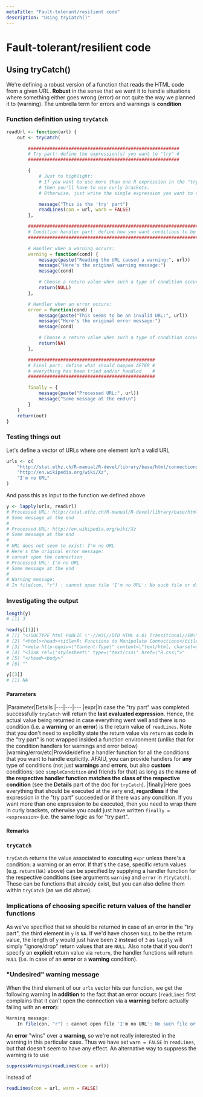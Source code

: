 ```yaml
---
metaTitle: "Fault-tolerant/resilient code"
description: "Using tryCatch()"
---
```


# Fault-tolerant/resilient code



## Using tryCatch()


We're defining a robust version of a function that reads the HTML code from a given URL. **Robust** in the sense that we want it to handle situations where something either goes wrong (error) or not quite the way we planned it to (warning). The umbrella term for errors and warnings is **condition**

### Function definition using `tryCatch`

```r
readUrl <- function(url) {
    out <- tryCatch(

        ########################################################
        # Try part: define the expression(s) you want to "try" #
        ########################################################

        {
            # Just to highlight: 
            # If you want to use more than one R expression in the "try part" 
            # then you'll have to use curly brackets. 
            # Otherwise, just write the single expression you want to try and 

            message("This is the 'try' part")
            readLines(con = url, warn = FALSE) 
        },

        ########################################################################
        # Condition handler part: define how you want conditions to be handled #
        ########################################################################

        # Handler when a warning occurs:
        warning = function(cond) {
            message(paste("Reading the URL caused a warning:", url))
            message("Here's the original warning message:")
            message(cond)

            # Choose a return value when such a type of condition occurs
            return(NULL)
        },

        # Handler when an error occurs:
        error = function(cond) {
            message(paste("This seems to be an invalid URL:", url))
            message("Here's the original error message:")
            message(cond)

            # Choose a return value when such a type of condition occurs
            return(NA)
        },

        ###############################################
        # Final part: define what should happen AFTER #
        # everything has been tried and/or handled    #
        ###############################################

        finally = {
            message(paste("Processed URL:", url))
            message("Some message at the end\n")
        }
    )    
    return(out)
}

```

### Testing things out

Let's define a vector of URLs where one element isn't a valid URL

```r
urls <- c(
    "http://stat.ethz.ch/R-manual/R-devel/library/base/html/connections.html",
    "http://en.wikipedia.org/wiki/Xz",
    "I'm no URL"
)

```

And pass this as input to the function we defined above

```r
y <- lapply(urls, readUrl)
# Processed URL: http://stat.ethz.ch/R-manual/R-devel/library/base/html/connections.html
# Some message at the end
#
# Processed URL: http://en.wikipedia.org/wiki/Xz
# Some message at the end
#
# URL does not seem to exist: I'm no URL 
# Here's the original error message:
# cannot open the connection
# Processed URL: I'm no URL
# Some message at the end
#
# Warning message:
# In file(con, "r") : cannot open file 'I'm no URL': No such file or directory

```

### Investigating the output

```r
length(y)
# [1] 3

head(y[[1]])
# [1] "<!DOCTYPE html PUBLIC \"-//W3C//DTD HTML 4.01 Transitional//EN\">"      
# [2] "<html><head><title>R: Functions to Manipulate Connections</title>"      
# [3] "<meta http-equiv=\"Content-Type\" content=\"text/html; charset=utf-8\">"
# [4] "<link rel=\"stylesheet\" type=\"text/css\" href=\"R.css\">"             
# [5] "</head><body>"                                                          
# [6] ""    

y[[3]]
# [1] NA

```



#### Parameters


|Parameter|Details
|---|---|---
|expr|In case the "try part" was completed successfully `tryCatch` will return the **last evaluated expression**. Hence, the actual value being returned in case everything went well and there is no condition (i.e. a **warning** or an **error**) is the return value of `readLines`. Note that you don't need to explicilty state the return value via `return` as code in the "try part" is not wrapped insided a function environment (unlike that for the condition handlers for warnings and error below)
|warning/error/etc|Provide/define a handler function for all the conditions that you want to handle explicitly. AFAIU, you can provide handlers for **any** type of conditions (not just **warnings** and **errors**, but also **custom** conditions; see `simpleCondition` and friends for that) as long as the **name of the respective handler function matches the class of the respective condition** (see the **Details** part of the doc for `tryCatch`).
|finally|Here goes everything that should be executed at the very end, **regardless** if the expression in the "try part" succeeded or if there was any condition. If you want more than one expression to be executed, then you need to wrap them in curly brackets, otherwise you could just have written `finally = <expression>` (i.e. the same logic as for "try part".



#### Remarks


### `tryCatch`

`tryCatch` returns the value associated to executing `expr` unless there's a condition: a warning or an error. If that's the case, specific return values (e.g.  `return(NA)` above) can be specified by supplying a handler function for the respective conditions (see arguments `warning` and `error` in `?tryCatch`). These can be functions that already exist, but you can also define them within `tryCatch` (as we did above).

### Implications of choosing specific return values of the handler functions

As we've specified that `NA` should be returned in case of an error in the "try part", the third element in `y` is `NA`. If we'd have chosen `NULL` to be the return value, the length of `y` would just have been `2` instead of `3` as `lapply` will simply "ignore/drop" return values that are `NULL`. Also note that if you don't specify an **explicit** return value via `return`, the handler functions will return `NULL` (i.e. in case of an **error** or a **warning** condition).

### "Undesired" warning message

When the third element of our `urls` vector hits our function, we get the following warning **in addition** to the fact that an error occurs (`readLines` first complains that it can't open the connection via a **warning** before actually failing with an **error**):

```r
Warning message:
    In file(con, "r") : cannot open file 'I'm no URL': No such file or directory

```

An **error** "wins" over a **warning**, so we're not really interested in the warning in this particular case. Thus we have set `warn = FALSE` in `readLines`, but that doesn't seem to have any effect. An alternative way to suppress the warning is to use

```r
suppressWarnings(readLines(con = url))

```

instead of

```r
readLines(con = url, warn = FALSE)

```

